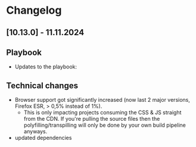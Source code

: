 # Changelog

## \[10.13.0\] - 11.11.2024

## Playbook

- Updates to the playbook:

## Technical changes

- Browser support got significantly increased (now last 2 major versions, Firefox ESR, > 0,5% instead of 1%).
  - This is only impacting projects consuming the CSS & JS straight from the CDN. If you're pulling the source files then the polyfilling/transpilling will only be done by your own build pipeline anyways.
- updated dependencies
